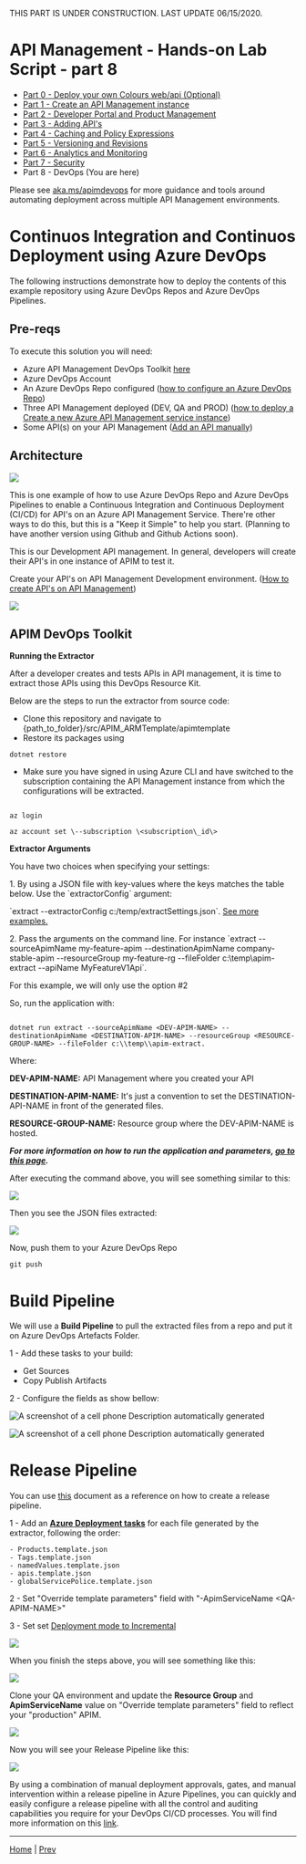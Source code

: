 THIS PART IS UNDER CONSTRUCTION. LAST UPDATE 06/15/2020.


# API Management - Hands-on Lab Script - part 8

- [Part 0 - Deploy your own Colours web/api (Optional)](apimanagement-0.md)
- [Part 1 - Create an API Management instance](apimanagement-1.md) 
- [Part 2 - Developer Portal and Product Management](apimanagement-2.md) 
- [Part 3 - Adding API's](apimanagement-3.md) 
- [Part 4 - Caching and Policy Expressions](apimanagement-4.md) 
- [Part 5 - Versioning and Revisions](apimanagement-5.md) 
- [Part 6 - Analytics and Monitoring](apimanagement-6.md) 
- [Part 7 - Security](apimanagement-7.md) 
- Part 8 - DevOps (You are here)

Please see [aka.ms/apimdevops](http://aka.ms/apimdevops) for more guidance and tools around automating deployment across multiple API Management environments.

# Continuos Integration and Continuos Deployment using Azure DevOps

The following instructions demonstrate how to deploy the contents of this example repository using Azure DevOps Repos and Azure DevOps Pipelines.

## Pre-reqs

To execute this solution you will need:

- Azure API Management DevOps Toolkit [here](http://github.com/Azure/azure-api-management-devops-resource-kit)
- Azure DevOps Account
- An Azure DevOps Repo configured ([how to configure an Azure DevOps Repo](https://docs.microsoft.com/en-us/azure/devops/repos/get-started/sign-up-invite-teammates?view=azure-devops))
- Three API Management deployed (DEV, QA and PROD) ([how to deploy a Create a new Azure API Management service instance](https://docs.microsoft.com/en-us/azure/api-management/get-started-create-service-instance))
- Some API(s) on your API Management ([Add an API manually](https://docs.microsoft.com/en-us/azure/api-management/add-api-manually))

## Architecture

![](Images/Architecture.png)

This is one example of how to use Azure DevOps Repo and Azure DevOps Pipelines to enable a Continuous Integration and Continuous Deployment (CI/CD) for API\'s on an Azure API Management Service. There're other ways to do this, but this is a \"Keep it Simple\" to help you start. (Planning to have another version using Github and Github Actions soon).

This is our Development API management. In general, developers will create their API\'s in one instance of APIM to test it.

Create your API's on API Management Development environment. ([How to create API's on API Management](https://docs.microsoft.com/en-us/azure/api-management/import-and-publish))

![](Images/apim-dev.png)

## APIM DevOps Toolkit

**Running the Extractor**

After a developer creates and tests APIs in API management, it is time to extract those APIs using this DevOps Resource Kit.

Below are the steps to run the extractor from source code:

- Clone this repository and navigate to {path\_to\_folder}/src/APIM\_ARMTemplate/apimtemplate
- Restore its packages using

``` 
dotnet restore 
```

- Make sure you have signed in using Azure CLI and have switched to the subscription containing the API Management instance from which the configurations will be extracted.

```

az login

az account set \--subscription \<subscription\_id\>

```

**Extractor Arguments**

You have two choices when specifying your settings:

1\. By using a JSON file with key-values where the keys matches the table below. Use the \`extractorConfig\` argument:

\`extract \--extractorConfig c:/temp/extractSettings.json\`. [See more examples.](#extractorParameterFileExamples)

2\. Pass the arguments on the command line. For instance \`extract \--sourceApimName my-feature-apim \--destinationApimName company-stable-apim \--resourceGroup my-feature-rg \--fileFolder c:\\temp\\apim-extract \--apiName MyFeatureV1Api\`.

For this example, we will only use the option \#2

So, run the application with:

```

dotnet run extract --sourceApimName <DEV-APIM-NAME> --destinationApimName <DESTINATION-APIM-NAME> --resourceGroup <RESOURCE-GROUP-NAME> --fileFolder c:\\temp\\apim-extract.

```

Where:

**DEV-APIM-NAME:** API Management where you created your API

**DESTINATION-APIM-NAME:** It\'s just a convention to set the DESTINATION-API-NAME in front of the generated files.

**RESOURCE-GROUP-NAME:** Resource group where the DEV-APIM-NAME is hosted.

***For more information on how to run the application and parameters, [go to this page](https://github.com/Azure/azure-api-management-devops-resource-kit/blob/master/src/APIM_ARMTemplate/README.md#extractor).***

After executing the command above, you will see something similar to this:

![](Images/extractor.png)

Then you see the JSON files extracted:

![](Images/extracted-files.png)

Now, push them to your Azure DevOps Repo

```
git push
```

# Build Pipeline

We will use a **Build Pipeline** to pull the extracted files from a repo and put it on Azure DevOps Artefacts Folder. 
 
1 - Add these tasks to your build:
- Get Sources
- Copy Publish Artifacts

2 - Configure the fields as show bellow:

![A screenshot of a cell phone Description automatically
generated](Images/build-pipeline1.png)

![A screenshot of a cell phone Description automatically
generated](Images/build-pipeline2.png)

# Release Pipeline

You can use [this](https://docs.microsoft.com/en-us/azure/devops/pipelines/release/?view=azure-devops) document as a reference on how to create a release pipeline.

1 - Add an [**Azure Deployment tasks**](https://docs.microsoft.com/en-us/azure/devops/pipelines/tasks/deploy/azure-resource-group-deployment?view=azure-devops) for each file generated by the extractor, following the order:

```
- Products.template.json
- Tags.template.json
- namedValues.template.json
- apis.template.json
- globalServicePolice.template.json
```

2 - Set "Override template parameters" field with "-ApimServiceName \<QA-APIM-NAME>\"

3 - Set set [Deployment mode to Incremental](https://docs.microsoft.com/en-us/azure/azure-resource-manager/templates/deployment-tutorial-pipeline#create-a-devops-project)

![](Images/release-qa-parameters.png)

When you finish the steps above, you will see something like this:

![](Images/deploy-qa.png)

Clone your QA environment and update the **Resource Group** and **ApimServiceName** value on "Override template parameters" field to reflect your "production" APIM.

![](Images/release-prod.png)

Now you will see your Release Pipeline like this:

![](Images/release-pipeline.png)

By using a combination of manual deployment approvals, gates, and manual intervention within a release pipeline in Azure Pipelines, you can quickly and easily configure a release pipeline with all the control and auditing capabilities you require for your DevOps CI/CD processes. You will find more information on this [link](https://docs.microsoft.com/en-us/azure/devops/pipelines/release/deploy-using-approvals?view=azure-devops). 

---
[Home](README.md) | [Prev](apimanagement-7.md)

